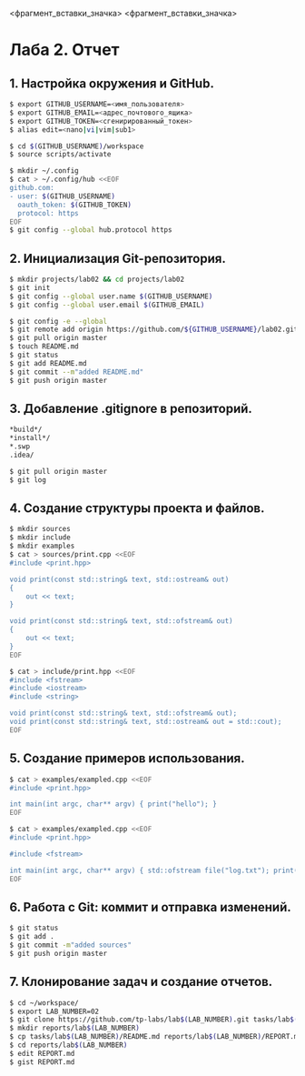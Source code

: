 <фрагмент_вставки_значка>
<фрагмент_вставки_значка>

# Лаба 2. Отчет
## 1. Настройка окружения и GitHub.

```bash
$ export GITHUB_USERNAME=<имя_пользователя>
$ export GITHUB_EMAIL=<адрес_почтового_ящика>
$ export GITHUB_TOKEN=<сгенирированный_токен>
$ alias edit=<nano|vi|vim|sub1>

$ cd $(GITHUB_USERNAME)/workspace
$ source scripts/activate

$ mkdir ~/.config
$ cat > ~/.config/hub <<EOF
github.com:
- user: $(GITHUB_USERNAME)
  oauth_token: $(GITHUB_TOKEN)
  protocol: https
EOF
$ git config --global hub.protocol https
```
## 2. Инициализация Git-репозитория.

```bash
$ mkdir projects/lab02 && cd projects/lab02
$ git init
$ git config --global user.name $(GITHUB_USERNAME)
$ git config --global user.email $(GITHUB_EMAIL)

$ git config -e --global
$ git remote add origin https://github.com/${GITHUB_USERNAME}/lab02.git
$ git pull origin master
$ touch README.md
$ git status
$ git add README.md
$ git commit --m"added README.md"
$ git push origin master
```
## 3. Добавление .gitignore в репозиторий.

```bash
*build*/
*install*/
*.swp
.idea/

$ git pull origin master
$ git log
```

## 4. Создание структуры проекта и файлов.

```bash
$ mkdir sources
$ mkdir include
$ mkdir examples
$ cat > sources/print.cpp <<EOF
#include <print.hpp>

void print(const std::string& text, std::ostream& out)
{
    out << text;
}

void print(const std::string& text, std::ofstream& out)
{
    out << text;
}
EOF

$ cat > include/print.hpp <<EOF
#include <fstream>
#include <iostream>
#include <string>

void print(const std::string& text, std::ofstream& out);
void print(const std::string& text, std::ostream& out = std::cout);
EOF
```
## 5. Создание примеров использования.

```bash
$ cat > examples/exampled.cpp <<EOF
#include <print.hpp>

int main(int argc, char** argv) { print("hello"); }
EOF

$ cat > examples/exampled.cpp <<EOF
#include <print.hpp>

#include <fstream>

int main(int argc, char** argv) { std::ofstream file("log.txt"); print(std::string("hello"), file); }
EOF
```
## 6. Работа с Git: коммит и отправка изменений.

```bash
$ git status
$ git add .
$ git commit -m"added sources"
$ git push origin master
```
## 7. Клонирование задач и создание отчетов.

```bash
$ cd ~/workspace/
$ export LAB_NUMBER=02
$ git clone https://github.com/tp-labs/lab$(LAB_NUMBER).git tasks/lab$(LAB_NUMBER)
$ mkdir reports/lab$(LAB_NUMBER)
$ cp tasks/lab$(LAB_NUMBER)/README.md reports/lab$(LAB_NUMBER)/REPORT.md
$ cd reports/lab$(LAB_NUMBER)
$ edit REPORT.md
$ gist REPORT.md
```

